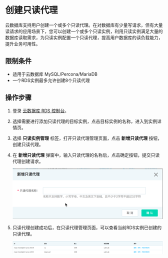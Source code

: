 # 创建只读代理
云数据库支持用户创建一个或多个只读代理。在对数据库有少量写请求，但有大量读请求的应用场景下，您可以创建一个或多个只读实例，利用只读实例满足大量的数据库读取需求，为只读实例配置一个只读代理，提高用户数据库的读负载能力，提升业务可用性。

## 限制条件
* 适用于云数据库 MySQL/Percona/MariaDB
* 一个RDS实例最多允许创建8个只读代理

## 操作步骤
1. 登录 [云数据库 RDS 控制台](https://rds-console.jdcloud.com/database)。
2. 选择需要进行添加只读代理的目标实例，点击目标实例的名称，进入到实例详情页。
3. 选择 **只读实例管理** 标签，打开只读代理管理页面，点击 **新增只读代理** 按钮，创建只读代理。
4. 在 **新增只读代理** 弹窗中，输入只读代理的名称后，点击确定按钮，提交只读代理创建请求。
    
    ![创建只读代理](../../../../../image/RDS/Readonlygroup-Create.png)

5. 只读代理创建成功后，在只读代理管理页面，可以查看当前RDS实例已创建的只读代理。

    ![只读代理列表](../../../../../image/RDS/Readonlygroup-List.png)